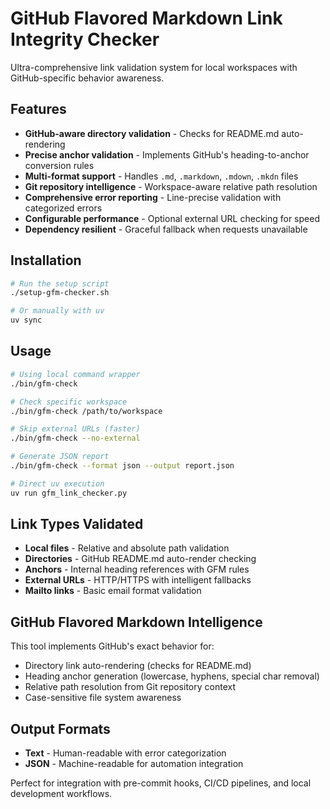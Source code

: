 # GitHub Flavored Markdown Link Integrity Checker

Ultra-comprehensive link validation system for local workspaces with GitHub-specific behavior awareness.

## Features

- **GitHub-aware directory validation** - Checks for README.md auto-rendering
- **Precise anchor validation** - Implements GitHub's heading-to-anchor conversion rules  
- **Multi-format support** - Handles `.md`, `.markdown`, `.mdown`, `.mkdn` files
- **Git repository intelligence** - Workspace-aware relative path resolution
- **Comprehensive error reporting** - Line-precise validation with categorized errors
- **Configurable performance** - Optional external URL checking for speed
- **Dependency resilient** - Graceful fallback when requests unavailable

## Installation

```bash
# Run the setup script
./setup-gfm-checker.sh

# Or manually with uv
uv sync
```

## Usage

```bash
# Using local command wrapper
./bin/gfm-check

# Check specific workspace
./bin/gfm-check /path/to/workspace

# Skip external URLs (faster)
./bin/gfm-check --no-external

# Generate JSON report
./bin/gfm-check --format json --output report.json

# Direct uv execution
uv run gfm_link_checker.py
```

## Link Types Validated

- **Local files** - Relative and absolute path validation
- **Directories** - GitHub README.md auto-render checking  
- **Anchors** - Internal heading references with GFM rules
- **External URLs** - HTTP/HTTPS with intelligent fallbacks
- **Mailto links** - Basic email format validation

## GitHub Flavored Markdown Intelligence

This tool implements GitHub's exact behavior for:
- Directory link auto-rendering (checks for README.md)
- Heading anchor generation (lowercase, hyphens, special char removal)
- Relative path resolution from Git repository context
- Case-sensitive file system awareness

## Output Formats

- **Text** - Human-readable with error categorization
- **JSON** - Machine-readable for automation integration

Perfect for integration with pre-commit hooks, CI/CD pipelines, and local development workflows.